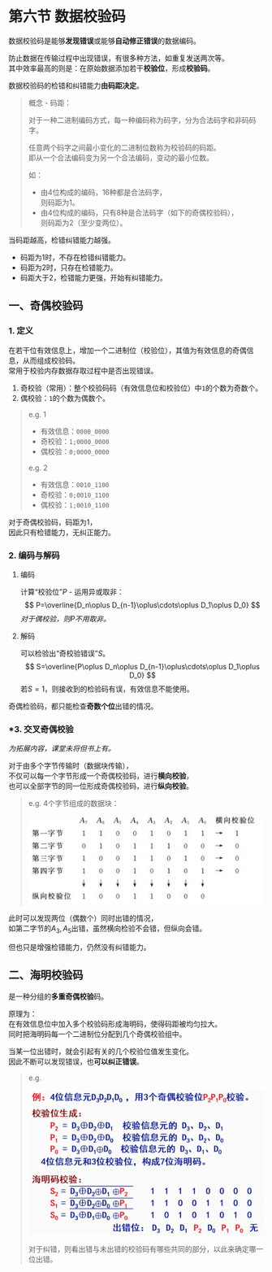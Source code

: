 # 第六节 数据校验码

数据校验码是能够**发现错误**或能够**自动修正错误**的数据编码。

防止数据在传输过程中出现错误，有很多种方法，如重复发送两次等。  
其中效率最高的则是：在原始数据添加若干**校验位**，形成**校验码**。

数据校验码的检错和纠错能力**由码距决定**。

> 概念 - 码距：
>
> 对于一种二进制编码方式，每一种编码称为码字，分为合法码字和非码码字。  
>
> 任意两个码字之间最小变化的二进制位数称为校验码的码距。  
> 即从一个合法编码变为另一个合法编码，变动的最小位数。
>
> 如：
>
> * 由$4$位构成的编码，$16$种都是合法码字，  
>   则码距为$1$。
> * 由$4$位构成的编码，只有$8$种是合法码字（如下的奇偶校验码），  
>   则码距为$2$（至少变两位）。

当码距越高，检错纠错能力越强。  

* 码距为$1$时，不存在检错纠错能力。
* 码距为$2$时，只存在检错能力。
* 码距大于$2$，检错能力更强，开始有纠错能力。

## 一、奇偶校验码

### 1. 定义

在若干位有效信息上，增加一个二进制位（校验位），其值为有效信息的奇偶信息，从而组成校验码。  
常用于校验内存数据存取过程中是否出现错误。

1. 奇校验（常用）：整个校验码码（有效信息位和校验位）中`1`的个数为奇数个。
2. 偶校验：`1`的个数为偶数个。

> e.g. 1
>
> * 有效信息：`0000_0000`
> * 奇校验：`1;0000_0000`
> * 偶校验：`0;0000_0000`
>
> e.g. 2
>
> * 有效信息：`0010_1100`
> * 奇校验：`0;0010_1100`
> * 偶校验：`1;0010_1100`

对于奇偶校验码，码距为$1$，  
因此只有检错能力，无纠正能力。

### 2. 编码与解码

1. 编码

   计算“校验位”$P$ - 运用异或取非：
   $$
   P=\overline{D_n\oplus D_{n-1}\oplus\cdots\oplus D_1\oplus D_0}
   $$
   *对于偶校验，则$P$不用取非。*
2. 解码

   可以检验出“奇校验错误”$S$。
   $$
   S=\overline{P\oplus D_n\oplus D_{n-1}\oplus\cdots\oplus D_1\oplus D_0}
   $$
   若$S=1$，则接收到的检验码有误，有效信息不能使用。

奇偶检验码，都只能检查**奇数个位**出错的情况。

### *3. 交叉奇偶校验

*为拓展内容，课堂未将但书上有。*

对于由多个字节传输时（数据块传输），  
不仅可以每一个字节形成一个奇偶校验码，进行**横向校验**，  
也可以全部字节的同一位形成奇偶校验码，进行**纵向校验**。

> e.g. $4$个字节组成的数据块：
>
> ![4个字节数据块](images/2.6-Data_Representation-3--03-14_19-58-01.png)

此时可以发现两位（偶数个）同时出错的情况，  
如第二字节的$A_3,A_5$出错，虽然横向检验不会错，但纵向会错。

但也只是增强检错能力，仍然没有纠错能力。

## 二、海明校验码

是一种分组的**多重奇偶校验**码。

原理为：  
在有效信息位中加入多个校验码形成海明码，使得码距被均匀拉大。  
同时把海明码每一个二进制位分配到几个奇偶校验组中。

当某一位出错时，就会引起有关的几个校验位值发生变化。  
因此不断可以发现错误，也**可以纠正错误**。

> e.g.
>
> ![海明检验码举例](images/2.6-Data_Representation-3--03-14_20-14-32.png)
>
> 对于纠错，则看出错与未出错的校验码有哪些共同的部分，以此来确定哪一位出错。
